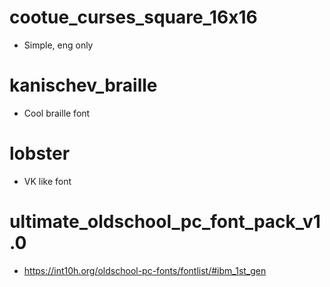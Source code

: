 # cootue_curses_square_16x16
  - Simple, eng only
# kanischev_braille
  - Cool braille font
# lobster
  - VK like font
# ultimate_oldschool_pc_font_pack_v1.0
  - https://int10h.org/oldschool-pc-fonts/fontlist/#ibm_1st_gen
